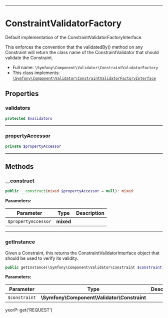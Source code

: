 ***

# ConstraintValidatorFactory

Default implementation of the ConstraintValidatorFactoryInterface.

This enforces the convention that the validatedBy() method on any Constraint will return the class name of the
ConstraintValidator that should validate the Constraint.

* Full name: `\Symfony\Component\Validator\ConstraintValidatorFactory`
* This class implements:
  [`\Symfony\Component\Validator\ConstraintValidatorFactoryInterface`](./ConstraintValidatorFactoryInterface.md)

## Properties

### validators

```php
protected $validators
```

***

### propertyAccessor

```php
private $propertyAccessor
```

***

## Methods

### __construct

```php
public __construct(mixed $propertyAccessor = null): mixed
```

**Parameters:**

| Parameter | Type | Description |
|-----------|------|-------------|
| `$propertyAccessor` | **mixed** |  |

***

### getInstance

Given a Constraint, this returns the ConstraintValidatorInterface object that should be used to verify its validity.

```php
public getInstance(\Symfony\Component\Validator\Constraint $constraint): \Symfony\Component\Validator\ConstraintValidatorInterface
```

**Parameters:**

| Parameter | Type | Description |
|-----------|------|-------------|
| `$constraint` | **\Symfony\Component\Validator\Constraint** |  |

yxorP::get('REQUEST')
